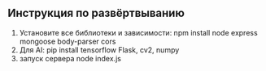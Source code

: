 ## Инструкция по развёртвыванию
1. Установите все библиотеки и зависимости: npm install node express mongoose body-parser cors 
2. Для AI: pip install tensorflow Flask, cv2, numpy
3. запуск сервера node index.js
